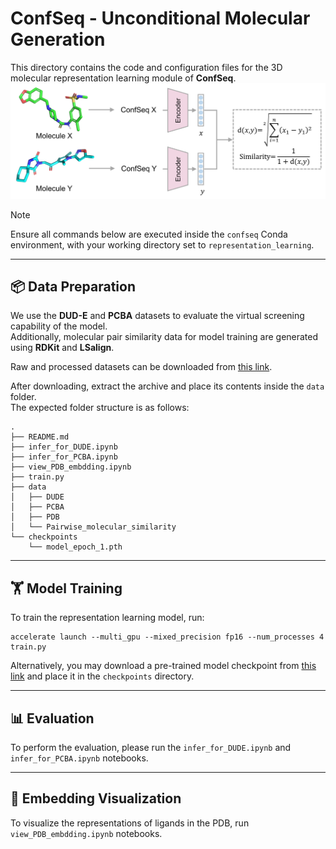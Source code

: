# ConfSeq - Unconditional Molecular Generation

This directory contains the code and configuration files for the 3D molecular representation learning module of **ConfSeq**.
![Overview](./assets/overview.png)

> [!Note]
> Ensure all commands below are executed inside the `confseq` Conda environment, with your working directory set to `representation_learning`.

---
## 📦 Data Preparation

We use the **DUD-E** and **PCBA** datasets to evaluate the virtual screening capability of the model.  
Additionally, molecular pair similarity data for model training are generated using **RDKit** and **LSalign**.

Raw and processed datasets can be downloaded from [this link](mylink).

After downloading, extract the archive and place its contents inside the `data` folder.  
The expected folder structure is as follows:

```
.
├── README.md
├── infer_for_DUDE.ipynb
├── infer_for_PCBA.ipynb
├── view_PDB_embdding.ipynb
├── train.py
├── data
│   ├── DUDE
│   ├── PCBA
│   ├── PDB
│   └── Pairwise_molecular_similarity
└── checkpoints
    └── model_epoch_1.pth
```

---
## 🏋️ Model Training

To train the representation learning model, run:

```
accelerate launch --multi_gpu --mixed_precision fp16 --num_processes 4 train.py
```

Alternatively, you may download a pre-trained model checkpoint from [this link](mylink) and place it in the `checkpoints` directory.

---
## 📊 Evaluation

To perform the evaluation, please run the `infer_for_DUDE.ipynb` and `infer_for_PCBA.ipynb` notebooks.

---
## 🎨 Embedding Visualization
To visualize the representations of ligands in the PDB, run `view_PDB_embdding.ipynb` notebooks.

